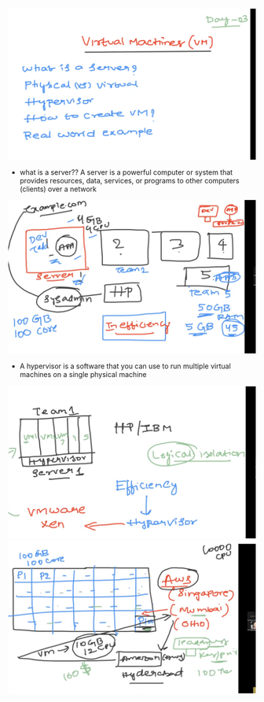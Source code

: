 ![alt text](image-5.png)

* what is a server??
A server is a powerful computer or system that provides resources, data, services, or programs to other computers (clients) over a network

![alt text](image-6.png)

* A hypervisor is a software that you can use to run multiple virtual machines on a single physical machine

![alt text](image-7.png)
![alt text](image-8.png)